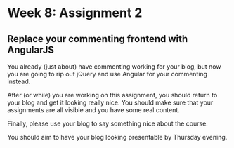# Week 8: Assignment 2

## Replace your commenting frontend with AngularJS

You already (just about) have commenting working for your blog, but now you are going to rip out jQuery and use Angular for your commenting instead.

After (or while) you are working on this assignment, you should return to your blog and get it looking really nice. You should make sure that your assignments are all visible and you have some real content.  

Finally, please use your blog to say something nice about the course.

You should aim to have your blog looking presentable by Thursday evening.




